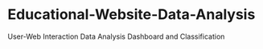 # Educational-Website-Data-Analysis
User-Web Interaction Data Analysis Dashboard and Classification
